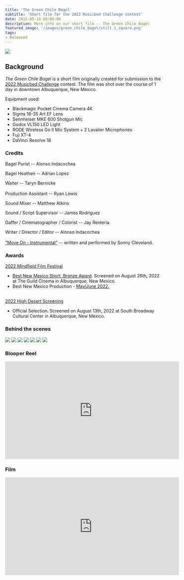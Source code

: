 ```yaml
---
title: 'The Green Chile Bagel'
subtitle: 'Short film for the 2022 Musicbed Challenge contest'
date: 2022-05-10 00:00:00
description: More info on our short film -- The Green Chile Bagel
featured_image: '/images/green_chile_bagel/still_1_square.png'
tags:
- Released
---
```


![](/images/green_chile_bagel/still_1.png)

## Background

_The Green Chile Bagel_ is a short film originally created for submission to the [2022 Musicbed Challenge](https://challenge.musicbed.com) contest. The film was shot over the course of 1 day in downtown Albuquerque, New Mexico.

Equipment used:

* Blackmagic Pocket Cinema Camera 4K
* Sigma 18-35 Art EF Lens
* Sennheiser MKE 600 Shotgun Mic
* Godox VL150 LED Light
* RODE Wireless Go II Mic System + 2 Lavalier Microphones
* Fuji XT-4
* DaVinci Resolve 18

### Credits

Bagel Purist -- Alonso Indacochea

Bagel Heathen -- Adrian Lopez

Waiter -- Taryn Bernicke
<br><br>
Production Assistant -- Ryan Lewis

Sound Mixer -- Matthew Atkins

Sound / Script Supervisor -- James Rodriguez

Gaffer / Cinematographer / Colorist -- Jay Renteria

Writer / Director / Editor -- Alonso Indacochea
<br><br>
["Move On - Instrumental"](https://www.musicbed.com/songs/move-on-instrumental/32039) -- written and performed by Sonny Cleveland.

### Awards

[2022 Mindfield Film Festival](http://abq.mindfieldfilmfest.com)
* [Best New Mexico Short, Bronze Award](http://abq.mindfieldfilmfest.com/winnerslive2022.html). Screened on August 26th, 2022 at The Guild Cinema in Albuquerque, New Mexico.
* Best New Mexico Production - [May/June 2022.](http://abq.mindfieldfilmfest.com/winners.html)
<br><br>

[2022 High Desert Screening](https://www.facebook.com/events/962621354453918)
* Official Selection. Screened on August 13th, 2022 at South Broadway Cultural Center in Albuquerque, New Mexico.

### Behind the scenes

<div class="gallery" data-columns="2">
	<img src="/images/green_chile_bagel/behind_3.jpg">
	<img src="/images/green_chile_bagel/behind_1.png">
	<img src="/images/green_chile_bagel/behind_2.png">
	<img src="/images/green_chile_bagel/poster.jpg">
	<img src="/images/green_chile_bagel/behind_4.jpg">
	<img src="/images/green_chile_bagel/behind_5.jpg">
	<img src="/images/blog/mindfield_award.jpg">
</div>

### Blooper Reel

<iframe width="560" height="315" src="https://www.youtube.com/embed/gKnrEQ5MUzs" title="YouTube video player" frameborder="0" allow="accelerometer; autoplay; clipboard-write; encrypted-media; gyroscope; picture-in-picture" allowfullscreen></iframe>

### Film

<iframe width="560" height="315" src="https://www.youtube.com/embed/dRiuvkiifl8" title="YouTube video player" frameborder="0" allow="accelerometer; autoplay; clipboard-write; encrypted-media; gyroscope; picture-in-picture" allowfullscreen></iframe>